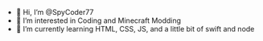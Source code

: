 - 👋 Hi, I’m @SpyCoder77
- 👀 I’m interested in Coding and Minecraft Modding
- 🌱 I’m currently learning HTML, CSS, JS, and a little bit of swift and node
